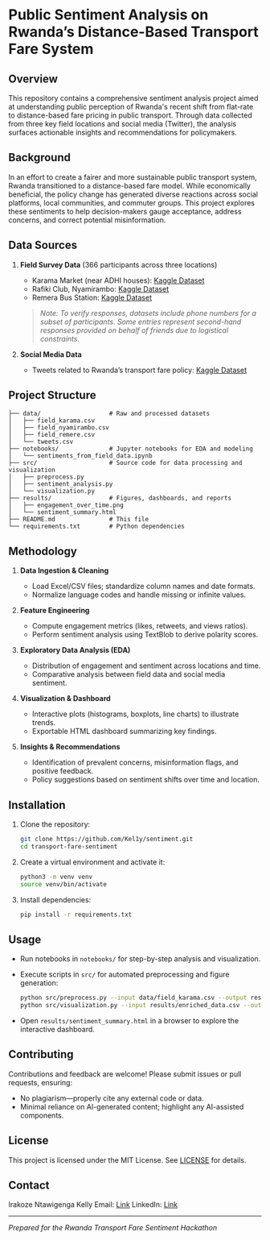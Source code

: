 # Public Sentiment Analysis on Rwanda’s Distance-Based Transport Fare System

## Overview

This repository contains a comprehensive sentiment analysis project aimed at understanding public perception of Rwanda's recent shift from flat-rate to distance-based fare pricing in public transport. Through data collected from three key field locations and social media (Twitter), the analysis surfaces actionable insights and recommendations for policymakers.

## Background

In an effort to create a fairer and more sustainable public transport system, Rwanda transitioned to a distance-based fare model. While economically beneficial, the policy change has generated diverse reactions across social platforms, local communities, and commuter groups. This project explores these sentiments to help decision-makers gauge acceptance, address concerns, and correct potential misinformation.

## Data Sources

1. **Field Survey Data** (366 participants across three locations)

   * Karama Market (near ADHI houses): [Kaggle Dataset](https://www.kaggle.com/datasets/irakozekelly/karama)
   * Rafiki Club, Nyamirambo: [Kaggle Dataset](https://www.kaggle.com/datasets/irakozekelly/nyamirambo)
   * Remera Bus Station: [Kaggle Dataset](https://www.kaggle.com/datasets/irakozekelly/kacyiru/)

   > *Note: To verify responses, datasets include phone numbers for a subset of participants. Some entries represent second-hand responses provided on behalf of friends due to logistical constraints.*

2. **Social Media Data**

   * Tweets related to Rwanda’s transport fare policy: [Kaggle Dataset](https://www.kaggle.com/datasets/irakozekelly/tweets)

## Project Structure

```
├── data/                   # Raw and processed datasets
│   ├── field_karama.csv
│   ├── field_nyamirambo.csv
│   ├── field_remere.csv
│   └── tweets.csv
├── notebooks/              # Jupyter notebooks for EDA and modeling
│   └── sentiments_from_field_data.ipynb
├── src/                    # Source code for data processing and visualization
│   ├── preprocess.py
│   ├── sentiment_analysis.py
│   └── visualization.py
├── results/                # Figures, dashboards, and reports
│   ├── engagement_over_time.png
│   └── sentiment_summary.html
├── README.md               # This file
└── requirements.txt        # Python dependencies
```

## Methodology

1. **Data Ingestion & Cleaning**

   * Load Excel/CSV files; standardize column names and date formats.
   * Normalize language codes and handle missing or infinite values.

2. **Feature Engineering**

   * Compute engagement metrics (likes, retweets, and views ratios).
   * Perform sentiment analysis using TextBlob to derive polarity scores.

3. **Exploratory Data Analysis (EDA)**

   * Distribution of engagement and sentiment across locations and time.
   * Comparative analysis between field data and social media sentiment.

4. **Visualization & Dashboard**

   * Interactive plots (histograms, boxplots, line charts) to illustrate trends.
   * Exportable HTML dashboard summarizing key findings.

5. **Insights & Recommendations**

   * Identification of prevalent concerns, misinformation flags, and positive feedback.
   * Policy suggestions based on sentiment shifts over time and location.

## Installation

1. Clone the repository:

   ```bash
   git clone https://github.com/Kel1y/sentiment.git
   cd transport-fare-sentiment
   ```
2. Create a virtual environment and activate it:

   ```bash
   python3 -m venv venv
   source venv/bin/activate
   ```
3. Install dependencies:

   ```bash
   pip install -r requirements.txt
   ```

## Usage

* Run notebooks in `notebooks/` for step-by-step analysis and visualization.
* Execute scripts in `src/` for automated preprocessing and figure generation:

  ```bash
  python src/preprocess.py --input data/field_karama.csv --output results/
  python src/visualization.py --input results/enriched_data.csv --output results/
  ```
* Open `results/sentiment_summary.html` in a browser to explore the interactive dashboard.

## Contributing

Contributions and feedback are welcome! Please submit issues or pull requests, ensuring:

* No plagiarism—properly cite any external code or data.
* Minimal reliance on AI-generated content; highlight any AI-assisted components.

## License

This project is licensed under the MIT License. See [LICENSE](LICENSE) for details.

## Contact

Irakoze Ntawigenga Kelly
Email: [Link](mailto:irakoze.kelly41@gmail.com)
LinkedIn: [Link](https://www.linkedin.com/in/irakoze-ntawigenga-kelly-bb194a287/)

---

*Prepared for the Rwanda Transport Fare Sentiment Hackathon*
